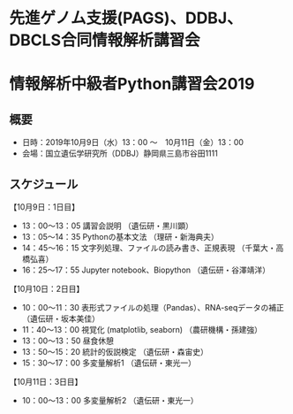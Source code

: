 # 先進ゲノム支援(PAGS)、DDBJ、DBCLS合同情報解析講習会
# 情報解析中級者Python講習会2019
## 概要
- 日時：2019年10月9日（水）13：00 ～　10月11日（金）13：00 
- 会場：国立遺伝学研究所（DDBJ）静岡県三島市谷田1111  
## スケジュール
【10月9日：1日目】
- 13：00～13：05 講習会説明 （遺伝研・黒川顕） 
- 13：05～14：35 Pythonの基本文法 （理研・新海典夫）
- 14：45～16：15 文字列処理、ファイルの読み書き、正規表現 （千葉大・高橋弘喜）
- 16：25～17：55 Jupyter notebook、Biopython （遺伝研・谷澤靖洋）

【10月10日：2日目】
- 10：00～11：30 表形式ファイルの処理（Pandas）、RNA-seqデータの補正　（遺伝研・坂本美佳）  
- 11：40〜13：00 視覚化 (matplotlib, seaborn) （農研機構・孫建強）
- 13：00〜13：50 昼食休憩  
- 13：50〜15：20 統計的仮説検定 （遺伝研・森宙史）
- 15：30〜17：00 多変量解析1 （遺伝研・東光一）

【10月11日：3日目】
- 10：00～13：00 多変量解析2 （遺伝研・東光一）
